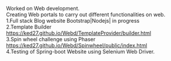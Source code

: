 Worked on Web development.<br/>
Creating Web portals to carry out different functionalities on web.<br/>
1.Full stack Blog website Bootstrap|Nodejs| in progress <br/>
2.Template Builder  https://ked27.github.io/Webd/TemplateProvider/builder.html <br/>
3.Spin wheel challenge using Phaser https://ked27.github.io/Webd/Spinwheel/public/index.html <br/>
4.Testing of Spring-boot Website using Selenium Web Driver. <br/>

